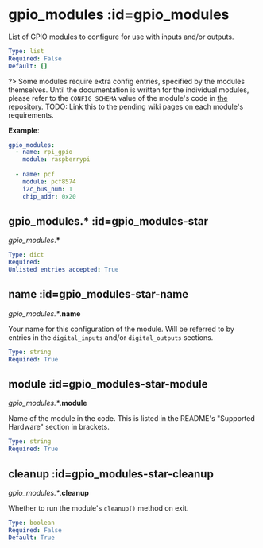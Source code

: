 
  

  

  

  

  

  

  

  

  

  

  

  

  

  

  

  

  

  

  

  

  

  

  

  

  

  

  

  

  
# gpio_modules :id=gpio_modules


List of GPIO modules to configure for use with inputs and/or outputs.


```yaml
Type: list
Required: False
Default: []
```

?> Some modules require extra config entries, specified by the modules themselves.
Until the documentation is written for the individual modules, please refer to the
`CONFIG_SCHEMA` value of the module's code in
[the repository](https://github.com/flyte/pi-mqtt-gpio/tree/feature/asyncio/mqtt_io/modules).
TODO: Link this to the pending wiki pages on each module's requirements.

**Example**:

```yaml
gpio_modules:
  - name: rpi_gpio
    module: raspberrypi
  
  - name: pcf
    module: pcf8574
    i2c_bus_num: 1
    chip_addr: 0x20

```



  

  
## gpio_modules.* :id=gpio_modules-star
*gpio_modules*.**&ast;**



```yaml
Type: dict
Required: 
Unlisted entries accepted: True
```



  

  
## name :id=gpio_modules-star-name
*gpio_modules.&ast;*.**name**

Your name for this configuration of the module. Will be referred to by entries
in the `digital_inputs` and/or `digital_outputs` sections.


```yaml
Type: string
Required: True
```



  

  
## module :id=gpio_modules-star-module
*gpio_modules.&ast;*.**module**

Name of the module in the code. This is listed in the README's
"Supported Hardware" section in brackets.


```yaml
Type: string
Required: True
```



  

  
## cleanup :id=gpio_modules-star-cleanup
*gpio_modules.&ast;*.**cleanup**

Whether to run the module's `cleanup()` method on exit.

```yaml
Type: boolean
Required: False
Default: True
```



  

  

  

  

  

  

  

  

  

  

  

  

  

  

  

  

  

  

  

  

  

  

  

  

  

  

  

  

  

  

  

  

  

  

  

  

  

  

  

  

  

  

  

  

  

  

  

  

  

  

  

  

  

  

  

  

  

  

  
